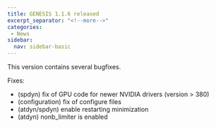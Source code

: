 ```yaml
---
title: GENESIS 1.1.6 released
excerpt_separator: "<!--more-->"
categories:
 - News
sidebar:
  nav: sidebar-basic
---
```


This version contains several bugfixes.

Fixes:

<!--more-->
-   (spdyn) fix of GPU code for newer NVIDIA drivers (version \> 380)
-   (configuration) fix of configure files
-   (atdyn/spdyn) enable restarting minimization
-   (atdyn) nonb_limiter is enabled

